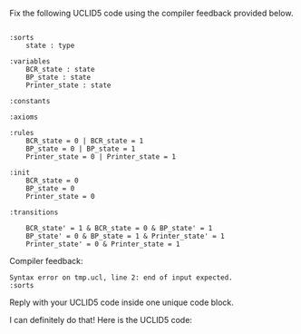
Fix the following UCLID5 code using the compiler feedback provided below.

```

:sorts
    state : type

:variables
    BCR_state : state
    BP_state : state
    Printer_state : state

:constants

:axioms

:rules
    BCR_state = 0 | BCR_state = 1
    BP_state = 0 | BP_state = 1
    Printer_state = 0 | Printer_state = 1

:init
    BCR_state = 0
    BP_state = 0
    Printer_state = 0

:transitions

    BCR_state' = 1 & BCR_state = 0 & BP_state' = 1
    BP_state' = 0 & BP_state = 1 & Printer_state' = 1
    Printer_state' = 0 & Printer_state = 1
```

Compiler feedback:

```
Syntax error on tmp.ucl, line 2: end of input expected.
:sorts

```
Reply with your UCLID5 code inside one unique code block.

I can definitely do that! Here is the UCLID5 code:
```
